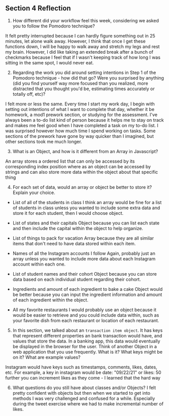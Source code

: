 ## Section 4 Reflection

1. How different did your workflow feel this week, considering we asked you to follow the Pomodoro technique?

It felt pretty interrupted because I can hardly figure something out in 25 minutes, let alone walk away. However, I think that once I get these functions down, I will be happy to walk away and stretch my legs and rest my brain. However, I did like taking an extended break after a bunch of checkmarks because I feel that if I wasn't keeping track of how long I was sitting in the same spot, I would never eat.

2. Regarding the work you did around setting intentions in Step 1 of the Pomodoro technique - how did that go? Were you surprised by anything (did you find yourself way more focused than you realized, more distracted that you thought you'd be, estimating times accurately or totally off, etc)?

I felt more or less the same. Every time I start my work day, I begin with setting out intentions of what I want to complete that day, whether it be homework, a mod1 prework section, or studying for the assessment. I've always been a to-do list kind of person because it helps me to stay on track and makes me feel good when I have completed a task on my to-do list. I was surprised however how much time I spend working on tasks. Some sections of the prework have gone by way quicker than I imagined, but other sections took me much longer.

3. What is an Object, and how is it different from an Array in Javascript?

An array stores a ordered list that can only be accessed by its corresponding index position where as an object can be accessed by strings and can also store more data within the object about that specific thing

4. For each set of data, would an array or object be better to store it? Explain your choice.

  * List of all of the students in class
  I think an array would be fine for a list of students in class unless you wanted to include some extra data and store it for each student, then I would choose object.

  * List of states and their capitals
  Object because you can list each state and then include the capital within the object to help organize.

  * List of things to pack for vacation
  Array because they are all similar items that don't need to have data stored within each item.

  * Names of all the Instagram accounts I follow
  Again, probably just an array unless you wanted to include more data about each Instagram account within each one.

  * List of student names and their cohort
  Object because you can store data based on each individual student regarding their cohort.

  * Ingredients and amount of each ingredient to bake a cake
  Object would be better because you can input the ingredient information and amount of each ingredient within the object.

  * All my favorite restaurants
  I would probably use an object because it would be easier to retrieve and you could include data within, such as your favorite dish from each restaurant or location of each restaurant.

5. In this section, we talked about an `transaction item object`. It has keys that represent different properties an bank transaction would have, and values that store the data. In a banking app, this data would eventually be displayed in the browser for the user. Think of another Object in a web application that you use frequently. What is it? What keys might be on it? What are example values?

Instagram would have keys such as timestamps, comments, likes, dates, etc.
For example, a key in instagram would be 
date: "09/22/21" or likes: 50
further you can increment likes as they come - I learned that the hard way

6. What questions do you still have about classes and/or Objects?
I felt pretty confident with objects but then when we started to get into methods I was very challenged and confused for a while. Especially during the tweet exercise where we had to make incremental number of likes.
